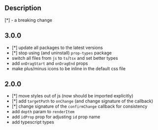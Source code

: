 ## Description

[*] - a breaking change

## 3.0.0
- [*] update all packages to the latest versions
- [*] stop using (and uninstall) `prop-types` package
- switch all files from `js` to `ts`/`tsx` and set better types
- add `onDragStart` and `onDragEnd` props
- make plus/minus icons to be inline in the default css file

## 2.0.0

- [*] move styles out of js (now should be imported explicitly)
- [*] add `targetPath` to `onChange` (and change signature of the callback)
- [*] change signature of the `confirmChange` callback for consistency
- add `depth` param to `renderItem`
- add `idProp` prop for adjusting `id` prop name
- add typescript types
